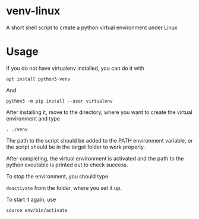 # venv-linux
A short shell script to create a python virtual environment under Linux

# Usage
If you do not have virtualenv installed, you can do it with

`apt install python3-venv`

And

`python3 -m pip install --user virtualenv`

After installing it, move to the directory, where you want to
create the virtual environment and type

`. ./venv`

The path to the script should be added to the PATH environment
variable, or the script should be in the target folder to work
properly.

After completing, the virtual environment is activated and the
path to the python excutable is printed out to check success.

To stop the environment, you should type

`deactivate` from the folder, where you set it up.

To start it again, use

`source env/bin/activate`